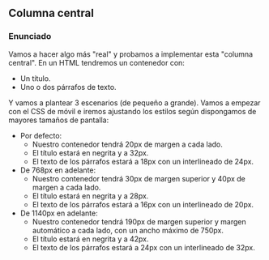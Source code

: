 ## Columna central

### Enunciado

Vamos a hacer algo más "real" y probamos a implementar esta "columna central". En un HTML tendremos un contenedor con:

- Un título.
- Uno o dos párrafos de texto.

Y vamos a plantear 3 escenarios (de pequeño a grande).
Vamos a empezar con el CSS de móvil e iremos ajustando los estilos según dispongamos de mayores tamaños de pantalla:

- Por defecto:
  - Nuestro contenedor tendrá 20px de margen a cada lado.
  - El título estará en negrita y a 32px.
  - El texto de los párrafos estará a 18px con un interlineado de 24px.
- De 768px en adelante:
  - Nuestro contenedor tendrá 30px de margen superior y 40px de margen a cada lado.
  - El título estará en negrita y a 28px.
  - El texto de los párrafos estará a 16px con un interlineado de 20px.
- De 1140px en adelante:
  - Nuestro contenedor tendrá 190px de margen superior y margen automático a cada lado, con un ancho máximo de 750px.
  - El título estará en negrita y a 42px.
  - El texto de los párrafos estará a 24px con un interlineado de 32px.
